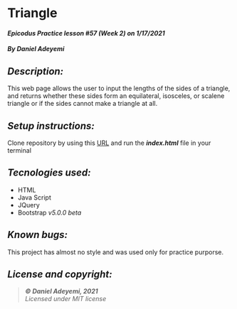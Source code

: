 # Triangle
#### *Epicodus Practice lesson #57 (Week 2) on 1/17/2021*
***By Daniel Adeyemi***

## *Description:*
This web page allows the user to input the lengths of the sides of a triangle, and returns whether these sides form an equilateral, isosceles, or scalene triangle or if the sides cannot make a triangle at all.

## *Setup instructions:*
Clone repository by using this [URL](https://github.com/DanielAdeyemi/Epicodus_practice_w2_triangle.git) and run the ***index.html*** file in your terminal

## *Tecnologies used:*
* HTML
* Java Script
* JQuery
* Bootstrap *v5.0.0 beta*

## *Known bugs:*
This project has almost no style and was used only for practice purporse. 

## *License and copyright:*

> ***© Daniel Adeyemi, 2021***   
> *Licensed under MIT license*
